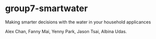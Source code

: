 # group7-smartwater
Making smarter decisions with the water in your household applicances


Alex Chan, Fanny Mai, Yenny Park, Jason Tsai, Albina Udas.
